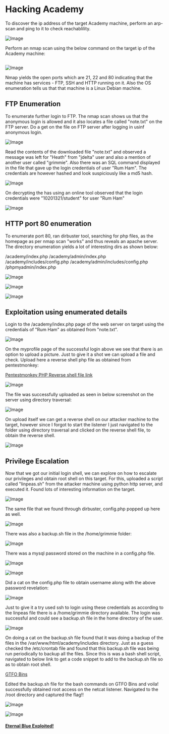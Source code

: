 # Hacking Academy

To discover the ip address of the target Academy machine, perform an arp-scan and ping to it to check reachablility.


![Image](https://github.com/vandanarach/TCM-Courses/raw/main/docs/PracticalEthicalHacking/images/Academy/1.png)


Perform an nmap scan using the below command on the target ip of the Academy machine:

```nmap -sV -A -v -p- 192.168.179.132
```

![Image](https://github.com/vandanarach/TCM-Courses/raw/main/docs/PracticalEthicalHacking/images/Academy/2.png)


Nmap yields the open ports which are 21, 22 and 80 indicating that the machine has services - FTP, SSH and HTTP running on it. Also the OS enumeration tells us that that machine is a Linux Debian machine.


## FTP Enumeration


To enumerate further login to FTP. The nmap scan shows us that the anonymous login is allowed and it also locates a file called "note.txt" on the FTP server. Do a get on the file on FTP server after logging in usinf anonymous login.


![Image](https://github.com/vandanarach/TCM-Courses/raw/main/docs/PracticalEthicalHacking/images/Academy/3.png)

Read the contents of the downloaded file "note.txt" and observed a message was left for "Heath" from "jdelta" user and also a mention of another user called "grimmie". Also there was an SQL command displayed in the file that gave up the login credentials of user "Rum Ham". The credentials are however hashed and look suspiciously like a md5 hash.

![Image](https://github.com/vandanarach/TCM-Courses/raw/main/docs/PracticalEthicalHacking/images/Academy/4.png)


On decrypting the has using an online tool observed that the login credentials were "10201321/student" for user "Rum Ham"


![Image](https://github.com/vandanarach/TCM-Courses/raw/main/docs/PracticalEthicalHacking/images/Academy/5.png)


## HTTP port 80 enumeration


To enumerate port 80, ran dirbuster tool, searching for php files, as the homepage as per nmap scan "works" and thus reveals an apache server. The directory enumeration yields a lot of interesting dirs as shown below:


/academy/index.php
/academy/admin/index.php
/academy/includes/config.php
/academy/admin/includes/config.php
/phpmyadmin/index.php



![Image](https://github.com/vandanarach/TCM-Courses/raw/main/docs/PracticalEthicalHacking/images/Academy/6.png)

![Image](https://github.com/vandanarach/TCM-Courses/raw/main/docs/PracticalEthicalHacking/images/Academy/8.png)

![Image](https://github.com/vandanarach/TCM-Courses/raw/main/docs/PracticalEthicalHacking/images/Academy/9.png)


## Exploitation using enumerated details


Login to the /academy/index.php page of the web server on target using the credentials of "Rum Ham" as obtained from "note.txt".


![Image](https://github.com/vandanarach/TCM-Courses/raw/main/docs/PracticalEthicalHacking/images/Academy/7.png)

On the myprofile page of the successful login above we see that there is an option to upload a picture. Just to give it a shot we can upload a file and check. Upload here a reverse shell php file as obtained from pentestmonkey:


[Pentestmonkey PHP Reverse shell file link](https://web.archive.org/web/20200919070309/http://pentestmonkey.net/tools/web-shells/php-reverse-shell)


![Image](https://github.com/vandanarach/TCM-Courses/raw/main/docs/PracticalEthicalHacking/images/Academy/10.png)


The file was successfully uploaded as seen in below screenshot on the server using directory traversal:


![Image](https://github.com/vandanarach/TCM-Courses/raw/main/docs/PracticalEthicalHacking/images/Academy/11.png)


On upload itself we can get a reverse shell on our attacker machine to the target, however since I forgot to start the listener I just navigated to the folder using directory traversal and clicked on the reverse shell file, to obtain the reverse shell.



![Image](https://github.com/vandanarach/TCM-Courses/raw/main/docs/PracticalEthicalHacking/images/Academy/12.png)


## Privilege Escalation


Now that we got our initial login shell, we can explore on how to escalate our privileges and obtain root shell on this target. For this, uploaded a script called "linpeas.sh" from the attacker machine using python http server, and executed it. Found lots of interesting information on the target.


![Image](https://github.com/vandanarach/TCM-Courses/raw/main/docs/PracticalEthicalHacking/images/Academy/13.png)


The same file that we found through dirbuster, config.php popped up here as well.


![Image](https://github.com/vandanarach/TCM-Courses/raw/main/docs/PracticalEthicalHacking/images/Academy/14.png)


There was also a backup.sh file in the /home/grimmie folder:


![Image](https://github.com/vandanarach/TCM-Courses/raw/main/docs/PracticalEthicalHacking/images/Academy/15.png)


There was a mysql password stored on the machine in a config.php file.


![Image](https://github.com/vandanarach/TCM-Courses/raw/main/docs/PracticalEthicalHacking/images/Academy/16.png)


![Image](https://github.com/vandanarach/TCM-Courses/raw/main/docs/PracticalEthicalHacking/images/Academy/17.png)


Did a cat on the config.php file to obtain username along with the above password revelation:


![Image](https://github.com/vandanarach/TCM-Courses/raw/main/docs/PracticalEthicalHacking/images/Academy/18.png)


Just to give it a try used ssh to login using these credentials as according to the linpeas file there is a /home/grimmie directory available. The login was successful and could see a backup.sh file in the home directory of the user. 


![Image](https://github.com/vandanarach/TCM-Courses/raw/main/docs/PracticalEthicalHacking/images/Academy/19.png)


On doing a cat on the backup.sh file found that it was doing a backup of the files in the /var/www/html/academy/includes directory. Just as a guess checked the /etc/crontab file and found that this backup.sh file was being run periodically to backup all the files.
Since this is was a bash shell script, navigated to below link to get a code snippet to add to the backup.sh file so as to obtain root shell.

[GTFO Bins](https://gtfobins.github.io/gtfobins/bash/#reverse-shell)


Edited the backup.sh file for the bash commands on GTFO Bins and voila! successfully obtained root access on the netcat listener. Navigated to the /root directory and captured the flag!!


![Image](https://github.com/vandanarach/TCM-Courses/raw/main/docs/PracticalEthicalHacking/images/Academy/20.png)


![Image](https://github.com/vandanarach/TCM-Courses/raw/main/docs/PracticalEthicalHacking/images/Academy/21.png)




#### <i class="fa-solid fa-circle-arrow-left"></i> [Eternal Blue Exploited!](https://vandanarach.github.io/TCM-Courses/PracticalEthicalHacking/Blue.html)
####  <i class="fa-solid fa-circle-arrow-right"></i>

